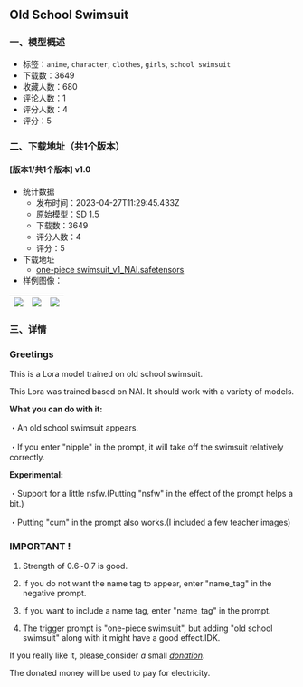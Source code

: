 ## Old School Swimsuit
### 一、模型概述

- 标签：`anime`, `character`, `clothes`, `girls`, `school swimsuit`
- 下载数：3649
- 收藏人数：680
- 评论人数：1
- 评分人数：4
- 评分：5

### 二、下载地址（共1个版本）

#### [版本1/共1个版本] v1.0

- 统计数据
  - 发布时间：2023-04-27T11:29:45.433Z
  - 原始模型：SD 1.5
  - 下载数：3649
  - 评分人数：4
  - 评分：5
- 下载地址
  - [one-piece swimsuit_v1_NAI.safetensors](https://civitai.com/api/download/models/56529)
- 样例图像：

| <img src="https://image.civitai.com/xG1nkqKTMzGDvpLrqFT7WA/57c730f7-8499-4e5e-5ecd-d7481a280b00/width=450/612516.jpeg" /> | <img src="https://image.civitai.com/xG1nkqKTMzGDvpLrqFT7WA/38b3834e-a140-48eb-a913-ecdc1fdc6e00/width=450/612517.jpeg" /> | <img src="https://image.civitai.com/xG1nkqKTMzGDvpLrqFT7WA/269cff6b-2eb1-4d1b-4b3a-205d3e857800/width=450/612515.jpeg" /> |
| ---- | ---- | ---- |


### 三、详情
<h3>Greetings</h3><p>This is a Lora model trained on old school swimsuit.</p><p>This Lora was trained based on NAI. It should work with a variety of models.</p><p></p><p><strong>What you can do with it:</strong></p><p>・An old school swimsuit appears.</p><p>・If you enter "nipple" in the prompt, it will take off the swimsuit relatively correctly.</p><p></p><p><strong>Experimental:</strong></p><p>・Support for a little nsfw.(Putting "nsfw" in the effect of the prompt helps a bit.)</p><p>・Putting "cum" in the prompt also works.(I included a few teacher images)</p><p></p><h3>IMPORTANT !</h3><ol><li><p>Strength of 0.6~0.7 is good.</p></li><li><p>If you do not want the name tag to appear, enter "name_tag" in the negative prompt.</p></li><li><p>If you want to include a name tag, enter "name_tag" in the prompt.</p></li><li><p>The trigger prompt is "one-piece swimsuit", but adding "old school swimsuit" along with it might have a good effect.IDK.</p></li></ol><p></p><p></p><p></p><p></p><p>If you really like it, please<a target="_blank" rel="ugc" href="https://tr-ex.me/%E7%BF%BB%E8%A8%B3/%E8%8B%B1%E8%AA%9E-%E6%97%A5%E6%9C%AC%E8%AA%9E/please"> </a>consider <em>a</em> small <a target="_blank" rel="ugc" href="https://ko-fi.com/parrot"><em>donation</em></a>.</p><p>The donated money will be used to pay for electricity.</p>